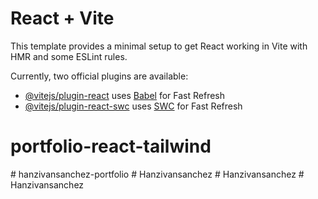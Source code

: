 # React + Vite

This template provides a minimal setup to get React working in Vite with HMR and some ESLint rules.

Currently, two official plugins are available:

- [@vitejs/plugin-react](https://github.com/vitejs/vite-plugin-react/blob/main/packages/plugin-react/README.md) uses [Babel](https://babeljs.io/) for Fast Refresh
- [@vitejs/plugin-react-swc](https://github.com/vitejs/vite-plugin-react-swc) uses [SWC](https://swc.rs/) for Fast Refresh
# portfolio-react-tailwind
#   h a n z i v a n s a n c h e z - p o r t f o l i o  
 #   H a n z i v a n s a n c h e z  
 #   H a n z i v a n s a n c h e z  
 #   H a n z i v a n s a n c h e z  
 